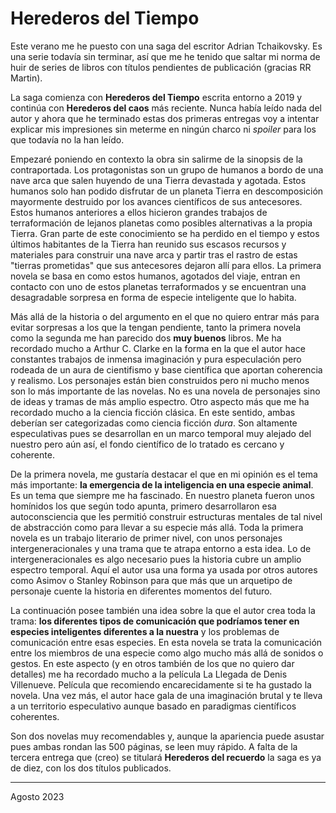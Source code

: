 # Herederos del Tiempo 

Este verano me he puesto con una saga del escritor Adrian Tchaikovsky. Es una serie todavía sin terminar, así que me he tenido que saltar mi norma de huir de series de libros con títulos pendientes de publicación (gracias RR Martin).

La saga comienza con **Herederos del Tiempo** escrita entorno a 2019 y continúa con **Herederos del caos** más reciente. Nunca había leído nada del autor y ahora que he terminado estas dos primeras entregas voy a intentar explicar mis impresiones sin meterme en ningún charco ni *spoiler* para los que todavía no la han leído.

Empezaré poniendo en contexto la obra sin salirme de la sinopsis de la contraportada. Los protagonistas son un grupo de humanos a bordo de una nave arca que salen huyendo de una Tierra devastada y agotada. Estos humanos solo han podido disfrutar de un planeta Tierra en descomposición mayormente destruido por los avances científicos de sus antecesores. Estos humanos anteriores a ellos hicieron grandes trabajos de terraformación de lejanos planetas como posibles alternativas a la propia Tierra. Gran parte de este conocimiento se ha perdido en el tiempo y estos últimos habitantes de la Tierra han reunido sus escasos recursos y materiales para construir una nave arca y partir tras el rastro de estas "tierras prometidas" que sus antecesores dejaron allí para ellos. La primera novela se basa en como estos humanos, agotados del viaje, entran en contacto con uno de estos planetas terraformados y se encuentran una desagradable sorpresa en forma de especie inteligente que lo habita. 

Más allá de la historia o del argumento en el que no quiero entrar más para evitar sorpresas a los que la tengan pendiente, tanto la primera novela como la segunda me han parecido dos **muy buenos** libros. Me ha recordado mucho a Arthur C. Clarke en la forma en la que el autor hace constantes trabajos de inmensa imaginación y pura especulación pero rodeada de un aura de cientifismo y base científica que aportan coherencia y realismo. Los personajes están bien construidos pero ni mucho menos son lo más importante de las novelas. No es una novela de personajes sino de ideas y tramas de más amplio espectro. Otro aspecto más que me ha recordado mucho a la ciencia ficción clásica. En este sentido, ambas deberían ser categorizadas como ciencia ficción *dura*. Son altamente especulativas pues se desarrollan en un marco temporal muy alejado del nuestro pero aún así, el fondo científico de lo tratado es cercano y coherente.

De la primera novela, me gustaría destacar el que en mi opinión es el tema más importante: **la emergencia de la inteligencia en una especie animal**. Es un tema que siempre me ha fascinado. En nuestro planeta fueron unos homínidos los que según todo apunta, primero desarrollaron esa autoconsciencia que les permitió construir estructuras mentales de tal nivel de abstracción como para llevar a su especie más allá. Toda la primera novela es un trabajo literario de primer nivel, con unos personajes intergeneracionales y una trama que te atrapa entorno a esta idea. Lo de intergeneracionales es algo necesario pues la historia cubre un amplio espectro temporal. Aquí el autor usa una forma ya usada por otros autores como Asimov o Stanley Robinson para que más que un arquetipo de personaje cuente la historia en diferentes momentos del futuro.

La continuación posee también una idea sobre la que el autor crea toda la trama: **los diferentes tipos de comunicación que podríamos tener en especies inteligentes diferentes a la nuestra** y los problemas de comunicación entre esas especies. En esta novela se trata la comunicación entre los miembros de una especie como algo mucho más allá de sonidos o gestos. En este aspecto (y en otros también de los que no quiero dar detalles) me ha recordado mucho a la película  La Llegada de Denis Villenueve. Película que recomiendo encarecidamente si te ha gustado la novela. Una vez más, el autor hace gala de una imaginación brutal y te lleva a un territorio especulativo aunque basado en paradigmas científicos coherentes.

Son dos novelas muy recomendables y, aunque la apariencia puede asustar pues ambas rondan las 500 páginas, se leen muy rápido. A falta de la tercera entrega que (creo) se titulará **Herederos del recuerdo** la saga es ya de diez, con los dos títulos publicados. 


---
Agosto 2023
